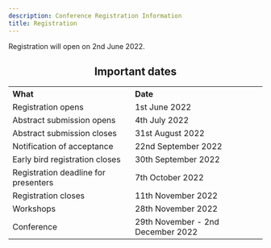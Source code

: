 ```yaml
---
description: Conference Registration Information
title: Registration
---
```


Registration will open on 2nd June 2022.



<div class="container" style="text-align:center">
<h2>Important dates</h2>
<table style="margin:auto;text-align:left;">
    <tr><th>What</th><th>Date</th></tr>
    <tr><td>Registration opens</td><td>1st June 2022</td></tr>
    <tr><td>Abstract submission opens</td><td>4th July 2022</td></tr>
    <tr><td>Abstract submission closes</td><td>31st August 2022</td></tr>
    <tr><td>Notification of acceptance</td><td>22nd September 2022</td></tr>
    <tr><td>Early bird registration closes</td><td>30th September 2022</td></tr>
    <tr><td>Registration deadline for presenters</td><td>7th October 2022</td></tr>
    <tr><td>Registration closes</td><td>11th November 2022</td></tr>
    <tr><td>Workshops</td><td>28th November 2022</td></tr>
    <tr><td>Conference</td><td>29th November - 2nd December 2022</td></tr>
    
</table>

<br><br>


